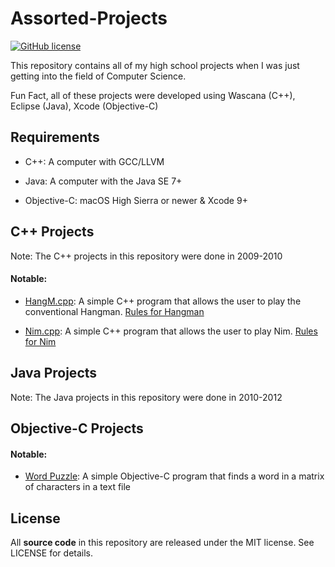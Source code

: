 # Assorted-Projects

[![GitHub license](https://img.shields.io/badge/license-MIT-blue.svg)](https://raw.githubusercontent.com/nextseto/Assorted-Projects/master/LICENSE)

This repository contains all of my high school projects when I was just getting into the field of Computer Science.

Fun Fact, all of these projects were developed using Wascana (C++), Eclipse (Java), Xcode (Objective-C)

## Requirements

- C++: A computer with GCC/LLVM

- Java: A computer with the Java SE 7+

- Objective-C: macOS High Sierra or newer & Xcode 9+

## C++ Projects

Note: The C++ projects in this repository were done in 2009-2010

#### Notable:

- [HangM.cpp](/C++/HangM.cpp): A simple C++ program that allows the user to play the conventional Hangman. [Rules for Hangman](https://en.wikipedia.org/wiki/Hangman_(game))

- [Nim.cpp](/C++/Nim.cpp): A simple C++ program that allows the user to play Nim. [Rules for Nim](https://en.wikipedia.org/wiki/Nim)

## Java Projects

Note: The Java projects in this repository were done in 2010-2012

## Objective-C Projects

#### Notable:

- [Word Puzzle](/ObjectiveC/WordPuzzle): A simple Objective-C program that finds a word in a matrix of characters in a text file

## License

All **source code** in this repository are released under the MIT license. See LICENSE for details.
